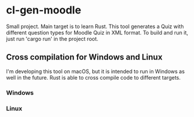 # cl-gen-moodle

Small project. Main target is to learn Rust. This tool generates a Quiz with different question types for Moodle Quiz in XML format.
To build and run it, just run 'cargo run' in the project root.

## Cross compilation for Windows and Linux

I'm developing this tool on macOS, but it is intended to run in Windows as well in the future. Rust is able to cross compile code to different targets.

### Windows

### Linux
